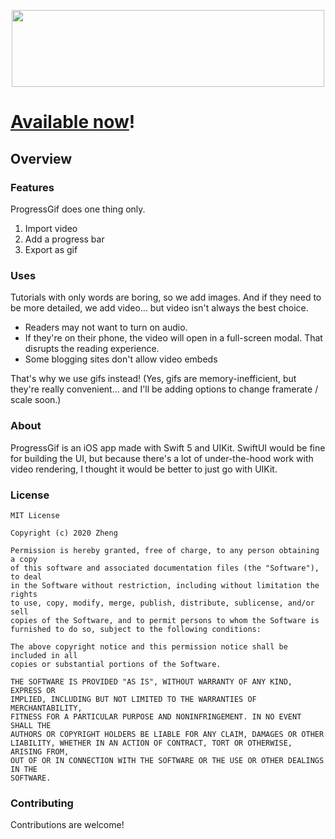 <p align="center">
  <img width="500" height="123.3" src="https://raw.githubusercontent.com/zjohnzheng/ProgressGif/main/Assets/Logos/Beta%20Logo.png?token=AL4C6P7HP63TJTRBSAFGCJK7C46UQ">
</p>

# [Available now](https://apps.apple.com/us/app/id1526969349)!


## Overview
### Features
ProgressGif does one thing only.
1. Import video
2. Add a progress bar
3. Export as gif

### Uses
Tutorials with only words are boring, so we add images. And if they need to be more detailed, we add video... but video isn't always the best choice.
- Readers may not want to turn on audio.
- If they're on their phone, the video will open in a full-screen modal. That disrupts the reading experience.
- Some blogging sites don't allow video embeds

That's why we use gifs instead! (Yes, gifs are memory-inefficient, but they're really convenient... and I'll be adding options to change framerate / scale soon.)

### About
ProgressGif is an iOS app made with Swift 5 and UIKit. SwiftUI would be fine for building the UI, but because there's a lot of under-the-hood work with video rendering, I thought it would be better to just go with UIKit.

### License
```
MIT License

Copyright (c) 2020 Zheng

Permission is hereby granted, free of charge, to any person obtaining a copy
of this software and associated documentation files (the "Software"), to deal
in the Software without restriction, including without limitation the rights
to use, copy, modify, merge, publish, distribute, sublicense, and/or sell
copies of the Software, and to permit persons to whom the Software is
furnished to do so, subject to the following conditions:

The above copyright notice and this permission notice shall be included in all
copies or substantial portions of the Software.

THE SOFTWARE IS PROVIDED "AS IS", WITHOUT WARRANTY OF ANY KIND, EXPRESS OR
IMPLIED, INCLUDING BUT NOT LIMITED TO THE WARRANTIES OF MERCHANTABILITY,
FITNESS FOR A PARTICULAR PURPOSE AND NONINFRINGEMENT. IN NO EVENT SHALL THE
AUTHORS OR COPYRIGHT HOLDERS BE LIABLE FOR ANY CLAIM, DAMAGES OR OTHER
LIABILITY, WHETHER IN AN ACTION OF CONTRACT, TORT OR OTHERWISE, ARISING FROM,
OUT OF OR IN CONNECTION WITH THE SOFTWARE OR THE USE OR OTHER DEALINGS IN THE
SOFTWARE.
```
### Contributing
Contributions are welcome!
